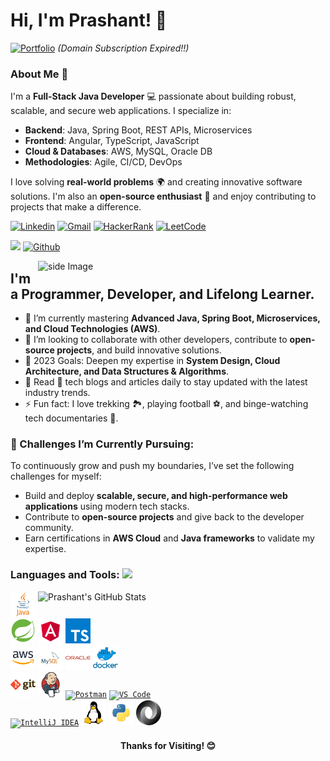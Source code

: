 <!-- Greeting -->

# Hi, I'm Prashant! 👋

[![Portfolio](https://img.shields.io/badge/Portfolio-Prashant%20More-blue)](https://www.prashantmore.tech/) *(Domain Subscription Expired!!)*

### About Me 🚀
I'm a **Full-Stack Java Developer** 💻 passionate about building robust, scalable, and secure web applications. I specialize in:  
- **Backend**: Java, Spring Boot, REST APIs, Microservices  
- **Frontend**: Angular, TypeScript, JavaScript  
- **Cloud & Databases**: AWS, MySQL, Oracle DB  
- **Methodologies**: Agile, CI/CD, DevOps  

I love solving **real-world problems** 🌍 and creating innovative software solutions. I'm also an **open-source enthusiast** 🌟 and enjoy contributing to projects that make a difference.  

<!--  Your badges  -->
[![Linkedin](https://img.shields.io/badge/-PrashantMore-blue?style=flat&logo=Linkedin&logoColor=white)](https://www.linkedin.com/in/prashant-more-55950518b)
[![Gmail](https://img.shields.io/badge/-prashantmore277-c14438?style=flat&logo=Gmail&logoColor=white)](mailto:joykishan120@gmail.com)
[![HackerRank](https://img.shields.io/badge/-prashantmore277-islamicgreen?style=flat&logo=HackerRank&logoColor=black)](https://www.hackerrank.com/prashantmore277)
[![LeetCode](https://img.shields.io/badge/-Prashcode-islamicgreen?style=flat&logo=LeetCode&logoColor=black)](https://leetcode.com/Prashcode)


<!-- Profile View Count and Git-Stats -->
![](https://komarev.com/ghpvc/?username=prashantmore277&style=flat)
[![Github](https://img.shields.io/badge/-prashantmore277-black?style=flat&labelColor=black&logo=github&logoColor=white)](https://gitstats.me/prashantmore277)
<!-- gif Image -->
<img src="https://github.com/JoykishanSharma/JoykishanSharma/blob/master/life_balance.gif" alt="side Image" align="right" width="460" height="auto" />

## I'm a Programmer, Developer, and Lifelong Learner.

- 🌱 I’m currently mastering **Advanced Java, Spring Boot, Microservices, and Cloud Technologies (AWS)**.
- 👯 I’m looking to collaborate with other developers, contribute to **open-source projects**, and build innovative solutions.
- 🥅 2023 Goals: Deepen my expertise in **System Design, Cloud Architecture, and Data Structures & Algorithms**.
- 📰 Read :newspaper: tech blogs and articles daily to stay updated with the latest industry trends.
- ⚡ Fun fact: I love trekking 🏞️, playing football ⚽, and binge-watching tech documentaries 🎥.

### 🌱 Challenges I’m Currently Pursuing:
To continuously grow and push my boundaries, I’ve set the following challenges for myself:
- Build and deploy **scalable, secure, and high-performance web applications** using modern tech stacks.
- Contribute to **open-source projects** and give back to the developer community.
- Earn certifications in **AWS Cloud** and **Java frameworks** to validate my expertise.

### Languages and Tools: <img src="https://media.giphy.com/media/WUlplcMpOCEmTGBtBW/giphy.gif" width="30">

<p> <!-- GitHub README Stats -->
  <a href="https://gitstats.me/prashantmore277">
    <img width="460" height="auto" align="right" alt="Prashant's GitHub Stats" 
         src="https://github-readme-stats.vercel.app/api?username=prashantmore277&show_icons=true&theme=algolia&count_private=true&include_all_commits=true" />
  </a>

<!-- icons -->
<code><a href="https://www.java.com/en/"><img height="40" src="https://raw.githubusercontent.com/github/explore/80688e429a7d4ef2fca1e82350fe8e3517d3494d/topics/java/java.png" alt="Java"></a></code>
<code><a href="https://spring.io/projects/spring-boot"><img height="40" src="https://raw.githubusercontent.com/github/explore/80688e429a7d4ef2fca1e82350fe8e3517d3494d/topics/spring-boot/spring-boot.png" alt="Spring Boot"></a></code>
<code><a href="https://angular.io/"><img height="40" src="https://raw.githubusercontent.com/github/explore/80688e429a7d4ef2fca1e82350fe8e3517d3494d/topics/angular/angular.png" alt="Angular"></a></code>
<code><a href="https://www.typescriptlang.org/"><img height="40" src="https://raw.githubusercontent.com/github/explore/80688e429a7d4ef2fca1e82350fe8e3517d3494d/topics/typescript/typescript.png" alt="TypeScript"></a></code>
<br>
<code><a href="https://aws.amazon.com/"><img height="40" src="https://raw.githubusercontent.com/github/explore/80688e429a7d4ef2fca1e82350fe8e3517d3494d/topics/aws/aws.png" alt="AWS"></a></code>
<code><a href="https://www.mysql.com/"><img height="40" src="https://raw.githubusercontent.com/github/explore/80688e429a7d4ef2fca1e82350fe8e3517d3494d/topics/mysql/mysql.png" alt="MySQL"></a></code>
<code><a href="https://www.oracle.com/database/"><img height="40" src="https://raw.githubusercontent.com/github/explore/80688e429a7d4ef2fca1e82350fe8e3517d3494d/topics/oracle/oracle.png" alt="Oracle DB"></a></code>
<code><a href="https://www.docker.com/"><img height="40" src="https://raw.githubusercontent.com/github/explore/80688e429a7d4ef2fca1e82350fe8e3517d3494d/topics/docker/docker.png" alt="Docker"></a></code>
<br>
<code><a href="https://git-scm.com/"><img height="40" src="https://raw.githubusercontent.com/github/explore/80688e429a7d4ef2fca1e82350fe8e3517d3494d/topics/git/git.png" alt="Git"></a></code>
<code><a href="https://www.jenkins.io/"><img height="40" src="https://raw.githubusercontent.com/github/explore/80688e429a7d4ef2fca1e82350fe8e3517d3494d/topics/jenkins/jenkins.png" alt="Jenkins"></a></code>
<code><a href="https://postman.com/"><img height="40" src="https://www.vectorlogo.zone/logos/getpostman/getpostman-icon.svg" alt="Postman"></a></code>
<code><a href="https://code.visualstudio.com/"><img height="40" src="https://upload.wikimedia.org/wikipedia/commons/thumb/9/9a/Visual_Studio_Code_1.35_icon.svg/1200px-Visual_Studio_Code_1.35_icon.svg.png" alt="VS Code"></a></code>
<br>
<code><a href="https://www.jetbrains.com/idea/"><img height="40" src="https://resources.jetbrains.com/storage/products/intellij-idea/img/meta/intellij-idea_logo_300x300.png" alt="IntelliJ IDEA"></a></code>
<code><a href="https://www.linux.org/"><img height="40" src="https://raw.githubusercontent.com/github/explore/80688e429a7d4ef2fca1e82350fe8e3517d3494d/topics/linux/linux.png" alt="Linux"></a></code>
<code><a href="https://www.python.org/"><img height="40" src="https://raw.githubusercontent.com/github/explore/80688e429a7d4ef2fca1e82350fe8e3517d3494d/topics/python/python.png" alt="Python"></a></code>
<code><a href="https://www.json.org/json-en.html"><img height="40" src="https://raw.githubusercontent.com/github/explore/80688e429a7d4ef2fca1e82350fe8e3517d3494d/topics/json/json.png" alt="JSON"></a></code>
</p>

<h4 align="center">Thanks for Visiting! 😊</h4>

